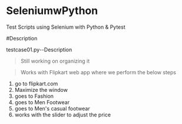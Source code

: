 # SeleniumwPython
Test Scripts using Selenium with Python &amp; Pytest

#Description 

testcase01.py--Description 
>Still working on organizing it


>Works with Flipkart web app where we perform the below steps
1. go to flipkart.com 
2. Maximize the window 
3. goes to Fashion 
4. goes to Men Footwear
5. goes to Men's casual footwear 
6. works with the slider to adjust the price